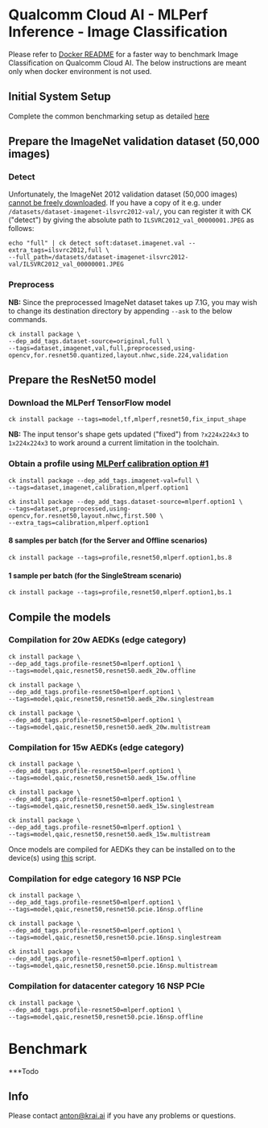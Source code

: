 # Qualcomm Cloud AI - MLPerf Inference - Image Classification

Please refer to [Docker README](https://github.com/krai/ck-qaic/blob/main/docker/resnet50/README.md) for a faster way to benchmark Image Classification on Qualcomm Cloud AI. The below instructions are meant only when docker environment is not used. 

## Initial System Setup

Complete the common benchmarking setup as detailed [here](https://github.com/krai/ck-qaic/blob/main/program/README.md)

<a name="prepare_imagenet"></a>
## Prepare the ImageNet validation dataset (50,000 images)

<a name="prepare_imagenet_detect"></a>
### Detect

Unfortunately, the ImageNet 2012 validation dataset (50,000 images) [cannot be freely downloaded](https://github.com/mlcommons/inference/issues/542).
If you have a copy of it e.g. under `/datasets/dataset-imagenet-ilsvrc2012-val/`, you can register it with CK ("detect") by giving the absolute path to `ILSVRC2012_val_00000001.JPEG` as follows:

```
echo "full" | ck detect soft:dataset.imagenet.val --extra_tags=ilsvrc2012,full \
--full_path=/datasets/dataset-imagenet-ilsvrc2012-val/ILSVRC2012_val_00000001.JPEG
```

<a name="prepare_imagenet_preprocess"></a>
### Preprocess

**NB:** Since the preprocessed ImageNet dataset takes up 7.1G, you may wish to change its destination directory by appending `--ask` to the below commands.

```
ck install package \
--dep_add_tags.dataset-source=original,full \
--tags=dataset,imagenet,val,full,preprocessed,using-opencv,for.resnet50.quantized,layout.nhwc,side.224,validation
```

<a name="prepare_resnet50"></a>
## Prepare the ResNet50 model

### Download the MLPerf TensorFlow model

```
ck install package --tags=model,tf,mlperf,resnet50,fix_input_shape
```

**NB:** The input tensor's shape gets updated ("fixed") from `?x224x224x3` to `1x224x224x3` to work around a current limitation in the toolchain.


### Obtain a profile using [MLPerf calibration option #1](https://github.com/mlcommons/inference/blob/master/calibration/ImageNet/cal_image_list_option_1.txt)


```
ck install package --dep_add_tags.imagenet-val=full \
--tags=dataset,imagenet,calibration,mlperf.option1
```
```
ck install package --dep_add_tags.dataset-source=mlperf.option1 \
--tags=dataset,preprocessed,using-opencv,for.resnet50,layout.nhwc,first.500 \
--extra_tags=calibration,mlperf.option1
```


#### 8 samples per batch (for the Server and Offline scenarios)

```
ck install package --tags=profile,resnet50,mlperf.option1,bs.8
```

#### 1 sample per batch (for the SingleStream scenario)

```
ck install package --tags=profile,resnet50,mlperf.option1,bs.1
```

## Compile the models
### Compilation for 20w AEDKs (edge category)

```
ck install package \
--dep_add_tags.profile-resnet50=mlperf.option1 \
--tags=model,qaic,resnet50,resnet50.aedk_20w.offline
```
```
ck install package \
--dep_add_tags.profile-resnet50=mlperf.option1 \
--tags=model,qaic,resnet50,resnet50.aedk_20w.singlestream
```
```
ck install package \
--dep_add_tags.profile-resnet50=mlperf.option1 \
--tags=model,qaic,resnet50,resnet50.aedk_20w.multistream
```

### Compilation for 15w AEDKs (edge category)

```
ck install package \
--dep_add_tags.profile-resnet50=mlperf.option1 \
--tags=model,qaic,resnet50,resnet50.aedk_15w.offline
```
```
ck install package \
--dep_add_tags.profile-resnet50=mlperf.option1 \
--tags=model,qaic,resnet50,resnet50.aedk_15w.singlestream
```
```
ck install package \
--dep_add_tags.profile-resnet50=mlperf.option1 \
--tags=model,qaic,resnet50,resnet50.aedk_15w.multistream
```

Once models are compiled for AEDKs they can be installed on to the device(s) using [this](https://github.com/krai/ck-qaic/tree/main/script/setup.aedk#hr-compile-the-models-and-copy-to-the-device) script.


### Compilation for edge category 16 NSP PCIe

```
ck install package \
--dep_add_tags.profile-resnet50=mlperf.option1 \
--tags=model,qaic,resnet50,resnet50.pcie.16nsp.offline
```
```
ck install package \
--dep_add_tags.profile-resnet50=mlperf.option1 \
--tags=model,qaic,resnet50,resnet50.pcie.16nsp.singlestream
```
```
ck install package \
--dep_add_tags.profile-resnet50=mlperf.option1 \
--tags=model,qaic,resnet50,resnet50.pcie.16nsp.multistream
```

### Compilation for datacenter category 16 NSP PCIe

```
ck install package \
--dep_add_tags.profile-resnet50=mlperf.option1 \
--tags=model,qaic,resnet50,resnet50.pcie.16nsp.offline
```


# Benchmark

***Todo 

## Info

Please contact anton@krai.ai if you have any problems or questions.
